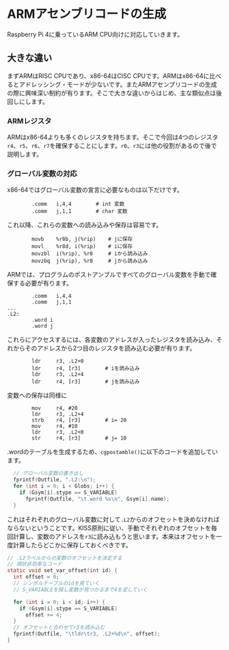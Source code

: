 # ARMアセンブリコードの生成

 Raspberry Pi 4に乗っているARM CPU向けに対応していきます。

## 大きな違い

まずARMはRISC CPUであり、x86-64はCISC CPUです。ARMはx86-64に比べるとアドレッシング・モードが少ないです。またARMアセンブリコードの生成の際に興味深い制約が有ります。そこで大きな違いからはじめ、主な類似点は後回しにします。

### ARMレジスタ

ARMはx86-64よりも多くのレジスタを持ちます。そこで今回は4つのレジスタ`r4`、`r5`、`r6`、`r7`を確保することにします。`r0`、`r3`には他の役割があるので後で説明します。

### グローバル変数の対応

x86-64ではグローバル変数の宣言に必要なものは以下だけです。

```assembly
        .comm   i,4,4        # int 変数
        .comm   j,1,1        # char 変数
```

これ以降、これらの変数への読み込みや保存は容易です。

```assembly
        movb    %r8b, j(%rip)    # jに保存
        movl    %r8d, i(%rip)    # iに保存
        movzbl  i(%rip), %r8     # iから読み込み
        movzbq  j(%rip), %r8     # jから読み込み
```

ARMでは、プログラムのポストアンブルですべてのグローバル変数を手動で確保する必要が有ります。

```assembly
        .comm   i,4,4
        .comm   j,1,1
...
.L2:
        .word i
        .word j
```

これらにアクセスするには、各変数のアドレスが入ったレジスタを読み込み、それからそのアドレスから2つ目のレジスタを読み込む必要が有ります。

```assembly
        ldr     r3, .L2+0
        ldr     r4, [r3]        # iを読み込み
        ldr     r3, .L2+4
        ldr     r4, [r3]        # jを読み込み
```

変数への保存は同様に

```assembly
        mov     r4, #20
        ldr     r3, .L2+4
        strb    r4, [r3]        # i= 20
        mov     r4, #10
        ldr     r3, .L2+0
        str     r4, [r3]        # j= 10
```

.wordのテーブルを生成するため、`cgpostamble()`に以下のコードを追加しています。

```c
  // グローバル変数の書き出し
  fprintf(Outfile, ".L2:\n");
  for (int i = 0; i < Globs; i++) {
    if (Gsym[i].stype == S_VARIABLE)
      fprintf(Outfile, "\t.word %s\n", Gsym[i].name);
  }
```

これはそれぞれのグローバル変数に対して`.L2`からのオフセットを決めなければならないということです。KISS原則に従い、手動でそれぞれのオフセットを毎回計算し、変数のアドレスを`r3`に読み込もうと思います。本来はオフセットを一度計算したらどこかに保存しておくべきです。

```c
// .L2ラベルからの変数のオフセットを決定する
// 現状非効率なコード
static void set_var_offset(int id) {
  int offset = 0;
  // シンボルテーブルのidを見ていく
  // S_VARIABLEを探し変数が見つかるまで4を足していく

  for (int i = 0; i < id; i++) {
    if (Gsym[i].stype == S_VARIABLE)
      offset += 4;
  }
  // オフセットと合わせてr3を読み込む
  fprintf(Outfile, "\tldr\tr3, .L2+%d\n", offset);
}
```
